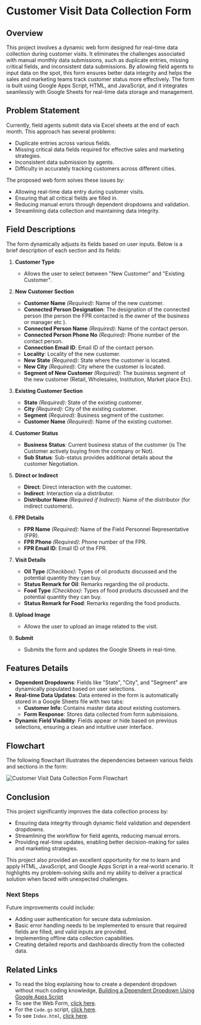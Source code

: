 # Customer Visit Data Collection Form

## Overview
This project involves a dynamic web form designed for real-time data collection during customer visits. It eliminates the challenges associated with manual monthly data submissions, such as duplicate entries, missing critical fields, and inconsistent data submissions. By allowing field agents to input data on the spot, this form ensures better data integrity and helps the sales and marketing teams track customer status more effectively. The form is built using Google Apps Script, HTML, and JavaScript, and it integrates seamlessly with Google Sheets for real-time data storage and management.

## Problem Statement
Currently, field agents submit data via Excel sheets at the end of each month. This approach has several problems:
- Duplicate entries across various fields.
- Missing critical data fields required for effective sales and marketing strategies.
- Inconsistent data submission by agents.
- Difficulty in accurately tracking customers across different cities.

The proposed web form solves these issues by:
- Allowing real-time data entry during customer visits.
- Ensuring that all critical fields are filled in.
- Reducing manual errors through dependent dropdowns and validation.
- Streamlining data collection and maintaining data integrity.

## Field Descriptions
The form dynamically adjusts its fields based on user inputs. Below is a brief description of each section and its fields:

1. **Customer Type**
   - Allows the user to select between "New Customer" and "Existing Customer".

2. **New Customer Section**
   - **Customer Name** *(Required)*: Name of the new customer.
   - **Connected Person Designation**: The designation of the connected person (the person the FPR contacted is the owner of the business or manager etc ).
   - **Connected Person Name** *(Required)*: Name of the contact person.
   - **Connected Person Phone No** *(Required)*: Phone number of the contact person.
   - **Connection Email ID**: Email ID of the contact person.
   - **Locality**: Locality of the new customer.
   - **New State** *(Required)*: State where the customer is located.
   - **New City** *(Required)*: City where the customer is located.
   - **Segment of New Customer** *(Required)*: The business segment of the new customer (Retail, Wholesales, Institution, Market place Etc).

3. **Existing Customer Section**
   - **State** *(Required)*: State of the existing customer.
   - **City** *(Required)*: City of the existing customer.
   - **Segment** *(Required)*: Business segment of the customer.
   - **Customer Name** *(Required)*: Name of the existing customer.

4. **Customer Status**
   - **Business Status**: Current business status of the customer (is The Customer actively buying from the company or Not).
   - **Sub Status**: Sub-status provides additional details about the customer Negotiation.

5. **Direct or Indirect**
   - **Direct**: Direct interaction with the customer.
   - **Indirect**: Interaction via a distributor.
   - **Distributor Name** *(Required if Indirect)*: Name of the distributor (for indirect customers).

6. **FPR Details**
   - **FPR Name** *(Required)*: Name of the Field Personnel Representative (FPR).
   - **FPR Phone** *(Required)*: Phone number of the FPR.
   - **FPR Email ID**: Email ID of the FPR.

7. **Visit Details**
   - **Oil Type** *(Checkbox)*: Types of oil products discussed and the potential quantity they can buy.
   - **Status Remark for Oil**: Remarks regarding the oil products.
   - **Food Type** *(Checkbox)*: Types of food products discussed and the potential quantity they can buy.
   - **Status Remark for Food**: Remarks regarding the food products.

8. **Upload Image**
   - Allows the user to upload an image related to the visit.

9. **Submit**
   - Submits the form and updates the Google Sheets in real-time.

## Features Details
- **Dependent Dropdowns**: Fields like "State", "City", and "Segment" are dynamically populated based on user selections.
- **Real-time Data Updates**: Data entered in the form is automatically stored in a Google Sheets file with two tabs:
  - **Customer Info**: Contains master data about existing customers.
  - **Form Response**: Stores data collected from form submissions.
- **Dynamic Field Visibility**: Fields appear or hide based on previous selections, ensuring a clean and intuitive user interface.

## Flowchart
The following flowchart illustrates the dependencies between various fields and sections in the form:

![Customer Visit Data Collection Form Flowchart](https://github.com/SBOSE550/Market-Visit-Data-Collection-Form/blob/main/Customer%20Visit%20Data%20Collection%20Form%20Flowchart.jpg)


## Conclusion
This project significantly improves the data collection process by:
- Ensuring data integrity through dynamic field validation and dependent dropdowns.
- Streamlining the workflow for field agents, reducing manual errors.
- Providing real-time updates, enabling better decision-making for sales and marketing strategies.

This project also provided an excellent opportunity for me to learn and apply HTML, JavaScript, and Google Apps Script in a real-world scenario. It highlights my problem-solving skills and my ability to deliver a practical solution when faced with unexpected challenges.

### Next Steps
Future improvements could include:
- Adding user authentication for secure data submission.
- Basic error handling needs to be implemented to ensure that required fields are filled, and valid inputs are provided.
- Implementing offline data collection capabilities.
- Creating detailed reports and dashboards directly from the collected data.

## Related Links
- To read the blog explaining how to create a dependent dropdown without much coding knowledge, [Building a Dependent Dropdown Using Google Apps Script](https://medium.com/@soumyadeepbose550/building-a-dynamic-data-collection-form-using-google-apps-script-643e297d0d0c)
- To see the Web Form, [click here](https://script.google.com/macros/s/AKfycbwiYGfDfbGfO4na8dqnLOgK5XQ2aP3w_Mw3yQ4l9yN90b8Za51K7YzKVzIhWcw_f9qmIQ/exec).
- For the `Code.gs` script, [click here](https://github.com/SBOSE550/Customer-Visit-Data-Collection-Form/blob/main/Code.gs).
- To see `Index.html`, [click here](https://github.com/SBOSE550/Customer-Visit-Data-Collection-Form/blob/main/Index.html).  
  
